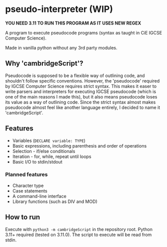 # pseudo-interpreter (WIP)

**YOU NEED 3.11 TO RUN THIS PROGRAM AS IT USES NEW REGEX**

A program to execute pseudocode programs (syntax as taught in CiE IGCSE Computer Science).

Made in vanilla python without any 3rd party modules.

## Why 'cambridgeScript'?

Pseudocode is supposed to be a flexible way of outlining code, and shouldn't follow specific conventions. However, the 'pseudocode' required by IGCSE Computer Science requires strict syntax. This makes it easer to write parsers and interpreters for executing IGCSE pseudocode (which is one of the main reasons I made this), but it also means pseudocode loses its value as a way of outlining code. Since the strict syntax almost makes pseudocode almost feel like another language entirely, I decided to name it 'cambridgeScript'.

## Features

- Variables (`DECLARE variable: TYPE`)
- Basic expressions, including parenthesis and order of operations
- Selection - if/else conditionals
- Iteration - for, while, repeat until loops
- Basic I/O to stdin/stdout

### Planned features

- Character type
- Case statements
- A command-line interface
- Library functions (such as DIV and MOD)

## How to run

Execute with `python3 -m cambridgeScript` in the repository root. Python 3.11+ required (tested on 3.11.0). The script to execute will be read from stdin.
